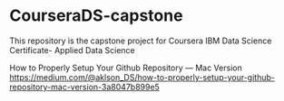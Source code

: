 # CourseraDS-capstone
This repository is the capstone project for Coursera IBM Data Science Certificate- Applied Data Science

How to Properly Setup Your Github Repository — Mac Version
https://medium.com/@aklson_DS/how-to-properly-setup-your-github-repository-mac-version-3a8047b899e5
